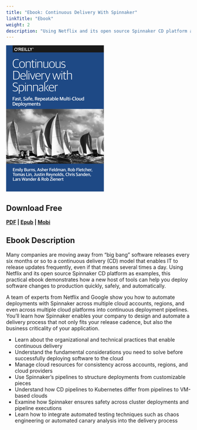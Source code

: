 ```yaml
---
title: "Ebook: Continuous Delivery With Spinnaker"
linkTitle: "Ebook"
weight: 2
description: "Using Netflix and its open source Spinnaker CD platform as examples, the Continuous Delivery with Spinnaker ebook demonstrates how a new host of tools can help you deploy software changes to production quickly, safely, and automatically."
---
```


[![](cover.png)](ContinuousDeliveryWithSpinnaker.pdf)

## Download Free
**[PDF](ContinuousDeliveryWithSpinnaker.pdf) | [Epub](ContinuousDeliveryWithSpinnaker.epub) | [Mobi](ContinuousDeliveryWithSpinnaker.mobi)**

## Ebook Description

Many companies are moving away from “big bang” software releases every six months or so to a continuous delivery (CD) model that enables IT to release updates frequently, even if that means several times a day. Using Netflix and its open source Spinnaker CD platform as examples, this practical ebook demonstrates how a new host of tools can help you deploy software changes to production quickly, safely, and automatically.

A team of experts from Netflix and Google show you how to automate deployments with Spinnaker across multiple cloud accounts, regions, and even across multiple cloud platforms into continuous deployment pipelines. You’ll learn how Spinnaker enables your company to design and automate a delivery process that not only fits your release cadence, but also the business criticality of your application.

* Learn about the organizational and technical practices that enable continuous delivery
* Understand the fundamental considerations you need to solve before successfully deploying software to the cloud
* Manage cloud resources for consistency across accounts, regions, and cloud providers
* Use Spinnaker’s pipelines to structure deployments from customizable pieces
* Understand how CD pipelines to Kubernetes differ from pipelines to VM-based clouds
* Examine how Spinnaker ensures safety across cluster deployments and pipeline executions
* Learn how to integrate automated testing techniques such as chaos engineering or automated canary analysis into the delivery process
